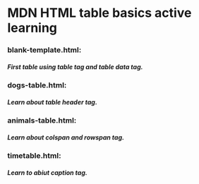 # MDN HTML table basics active learning

### blank-template.html:

##### First table using table tag and table data tag.

### dogs-table.html:

##### Learn about table header tag.

### animals-table.html:

##### Learn about colspan and rowspan tag.

### timetable.html:

##### Learn to abiut caption tag.
